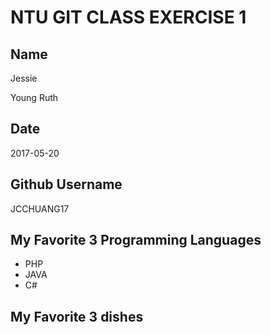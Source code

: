 # NTU GIT CLASS EXERCISE 1

Name
----
Jessie

Young Ruth

Date
----
2017-05-20

Github Username
---------------
JCCHUANG17

My Favorite 3 Programming Languages
--------------------------------
* PHP
* JAVA
* C#

My Favorite 3 dishes
--------------------------------